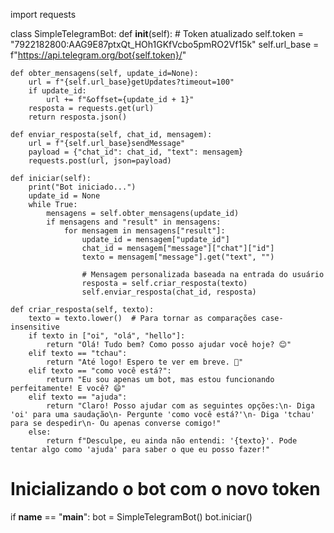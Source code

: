 import requests

class SimpleTelegramBot:
    def __init__(self):
        # Token atualizado
        self.token = "7922182800:AAG9E87ptxQt_HOh1GKfVcbo5pmRO2Vf15k"
        self.url_base = f"https://api.telegram.org/bot{self.token}/"

    def obter_mensagens(self, update_id=None):
        url = f"{self.url_base}getUpdates?timeout=100"
        if update_id:
            url += f"&offset={update_id + 1}"
        resposta = requests.get(url)
        return resposta.json()

    def enviar_resposta(self, chat_id, mensagem):
        url = f"{self.url_base}sendMessage"
        payload = {"chat_id": chat_id, "text": mensagem}
        requests.post(url, json=payload)

    def iniciar(self):
        print("Bot iniciado...")
        update_id = None
        while True:
            mensagens = self.obter_mensagens(update_id)
            if mensagens and "result" in mensagens:
                for mensagem in mensagens["result"]:
                    update_id = mensagem["update_id"]
                    chat_id = mensagem["message"]["chat"]["id"]
                    texto = mensagem["message"].get("text", "")

                    # Mensagem personalizada baseada na entrada do usuário
                    resposta = self.criar_resposta(texto)
                    self.enviar_resposta(chat_id, resposta)

    def criar_resposta(self, texto):
        texto = texto.lower()  # Para tornar as comparações case-insensitive
        if texto in ["oi", "olá", "hello"]:
            return "Olá! Tudo bem? Como posso ajudar você hoje? 😊"
        elif texto == "tchau":
            return "Até logo! Espero te ver em breve. 👋"
        elif texto == "como você está?":
            return "Eu sou apenas um bot, mas estou funcionando perfeitamente! E você? 😄"
        elif texto == "ajuda":
            return "Claro! Posso ajudar com as seguintes opções:\n- Diga 'oi' para uma saudação\n- Pergunte 'como você está?'\n- Diga 'tchau' para se despedir\n- Ou apenas converse comigo!"
        else:
            return f"Desculpe, eu ainda não entendi: '{texto}'. Pode tentar algo como 'ajuda' para saber o que eu posso fazer!"

# Inicializando o bot com o novo token
if __name__ == "__main__":
    bot = SimpleTelegramBot()
    bot.iniciar()
